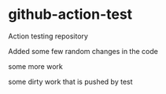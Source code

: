 # github-action-test

Action testing repository

Added some few random changes in the code

some more work

some dirty work that is pushed by test
